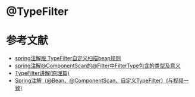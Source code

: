 # @TypeFilter


# 参考文献

- [spring注解版 TypeFilter自定义扫描bean规则](https://blog.csdn.net/qq_39023116/article/details/83144317)
- [spring注解@ComponentScan的@Filter中FilterType包含的类型及意义](https://blog.csdn.net/qq_36722039/article/details/81572399)
- [TypeFilter讲解(原理篇)](https://www.cnblogs.com/loveLands/articles/10852942.html)
- [Spring注解（@Bean、@ComponentScan、自定义TypeFilter）(与视频一致)](https://www.jianshu.com/p/279c4b9907e5)